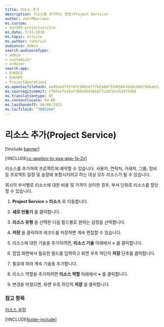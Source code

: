 ```yaml
---
title: 리소스 추가
description: 리소스를 추가하는 방법(Project Service)
author: JohnPBurrows
ms.custom:
- dyn365-projectservice
ms.date: 7/31/2018
ms.topic: article
ms.author: ruhercul
audience: Admin
search.audienceType:
- admin
- customizer
- enduser
search.app:
- D365CE
- D365PS
- ProjectOperations
ms.openlocfilehash: ea45dad7917df21081e777b2a88f33d85b63d18cb86749ba62a24dfdf48bd939
ms.sourcegitcommit: 7f8d1e7a16af769adb43d1877c28fdce53975db8
ms.translationtype: HT
ms.contentlocale: ko-KR
ms.lasthandoff: 08/06/2021
ms.locfileid: "7005264"
---
```

# <a name="add-resources-project-service"></a>리소스 추가(Project Service)

[!include [banner](../includes/psa-now-project-operations.md)]

[!INCLUDE[cc-applies-to-psa-app-1x-2x](../includes/cc-applies-to-psa-app-1x-2x.md)]

리소스를 추가하여 프로젝트에 예약할 수 있습니다. 사용자, 연락처, 거래처, 그룹, 장비 등 프로젝트 일정 및 송장에 포함시키려고 하는 대상 모두 리소스가 될 수 있습니다.  
  
회사의 부서별로 리소스에 대한 비용 및 가격이 상이한 경우, 부서 단위로 리소스를 할당할 수 있습니다.  
  
1.  **Project Service > 리소스** 로 이동합니다.  
  
2.  **새로 만들기** 를 클릭합니다.  
  
3.  **리소스 유형** 을 선택한 다음 필드별로 원하는 설정을 선택합니다.  
  
4.  **저장** 을 클릭하여 레코드를 저장하면 계속 편집할 수 있습니다.  
  
5.  리소스에 대한 기술을 추가하려면, **리소스 기술** 아래에서 **+** 를 클릭합니다.  
  
6.  팝업 화면에서 필요한 필드를 입력하고 화면 우측 하단의 **저장** 단추를 클릭합니다.  
  
7.  필요에 따라 계속 기술을 추가합니다.  
  
8.  리소스 역할을 추가하려면 **리소스 역할** 아래에서 **+** 를 클릭합니다.  
  
9. 변경을 마쳤으면, 화면 우측 하단의 **저장** 을 클릭합니다.  
  
### <a name="see-also"></a>참고 항목  
 [리소스 설정](../psa/set-up-resources.md)


[!INCLUDE[footer-include](../includes/footer-banner.md)]